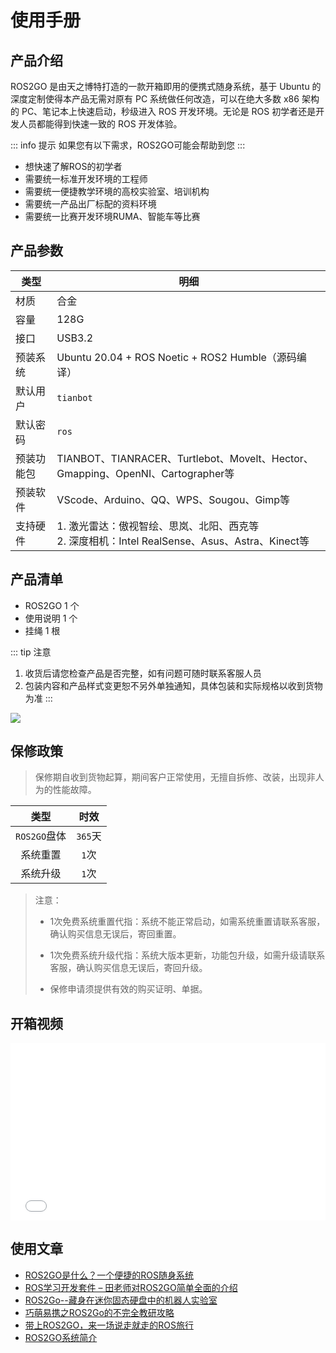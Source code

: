 # 使用手册

## 产品介绍
ROS2GO 是由天之博特打造的一款开箱即用的便携式随身系统，基于 Ubuntu 的深度定制使得本产品无需对原有 PC 系统做任何改造，可以在绝大多数 x86 架构的 PC、笔记本上快速启动，秒级进入 ROS 开发环境。无论是 ROS 初学者还是开发人员都能得到快速一致的 ROS 开发体验。

::: info 提示
如果您有以下需求，ROS2GO可能会帮助到您
:::

- 想快速了解ROS的初学者
- 需要统一标准开发环境的工程师
- 需要统一便捷教学环境的高校实验室、培训机构
- 需要统一产品出厂标配的资料环境
- 需要统一比赛开发环境RUMA、智能车等比赛

## 产品参数
| 类型 | 明细 |
| --- | --- |
| 材质 | 合金 |
| 容量 | 128G |
| 接口 | USB3.2 |
| 预装系统 | Ubuntu 20.04 + ROS Noetic + ROS2 Humble（源码编译） |
| 默认用户 | `tianbot` |
| 默认密码  | `ros` |
| 预装功能包 | TIANBOT、TIANRACER、Turtlebot、Movelt、Hector、Gmapping、OpenNI、Cartographer等 |
| 预装软件 | VScode、Arduino、QQ、WPS、Sougou、Gimp等 |
| 支持硬件 | 1. 激光雷达：傲视智绘、思岚、北阳、西克等<br/>2. 深度相机：Intel RealSense、Asus、Astra、Kinect等 |


## 产品清单

- ROS2GO 1 个
- 使用说明 1 个
- 挂绳 1 根

::: tip 注意
1. 收货后请您检查产品是否完整，如有问题可随时联系客服人员
2. 包装内容和产品样式变更恕不另外单独通知，具体包装和实际规格以收到货物为准
:::

![](https://tianbot-pic.oss-cn-beijing.aliyuncs.com/tianbot-pic/Tianbot-Doc202310241233148.jpg)

## 保修政策

> 保修期自收到货物起算，期间客户正常使用，无擅自拆修、改装，出现非人为的性能故障。

| 类型   |   时效  |
| :---: | :---: |
|  `ROS2GO`盘体  |  `365`天  |
|  系统重置  |  `1`次  |
|  系统升级  |  `1`次  |

> 注意：
>
> - 1次免费系统重置代指：系统不能正常启动，如需系统重置请联系客服，确认购买信息无误后，寄回重置。
>
> - 1次免费系统升级代指：系统大版本更新，功能包升级，如需升级请联系客服，确认购买信息无误后，寄回升级。
>
> - 保修申请须提供有效的购买证明、单据。

## 开箱视频

<div style="position: relative; padding-bottom: 56.25%; height: 0;">
  <iframe src="//player.bilibili.com/player.html?aid=456565029&bvid=BV1r5411a7sd&cid=221459248&p=1&autoplay=0" frameborder="no" scrolling="no" 
    style="position: absolute; top: 0; left: 0; width: 100%; height: 100%;"></iframe>
</div>

## 使用文章

- [ROS2GO是什么？一个便捷的ROS随身系统](https://zhuanlan.zhihu.com/p/47984126)  
- [ROS学习开发套件 – 田老师对ROS2GO简单全面的介绍](https://www.tianbot.com/2018/11/11/81a4ef888b/)  
- [ROS2Go--藏身在迷你固态硬盘中的机器人实验室](https://blog.csdn.net/ZhangRelay/article/details/83096996)   
- [巧萌易携之ROS2Go的不完全教研攻略](https://blog.csdn.net/zhangrelay/article/details/83615341)   
- [带上ROS2GO，来一场说走就走的ROS旅行](http://www.guyuehome.com/2237)  
- [ROS2GO系统简介](http://www.corvin.cn/990.html)  
